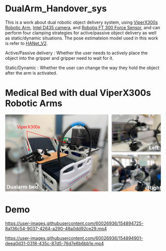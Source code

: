 # DualArm_Handover_sys
This is a work about dual robotic object delivery system, using [ViperX300s Robotic Arm](https://www.trossenrobotics.com/viperx-300-robot-arm-6dof.aspx), [Intel D435 camera](https://www.intelrealsense.com/depth-camera-d435/), and [Robotiq FT 300 Force Sensor](https://www.robotics-3a.com/en/%e7%94%a2%e5%93%81_%e8%8b%b1%e6%96%87-2/ft-300-%e5%8a%9b%e5%92%8c%e6%89%ad%e7%9f%a9%e6%84%9f%e6%87%89%e5%99%a8_%e8%8b%b1%e6%96%87/), and can perform four clamping strategies for active/passive object delivery as well as static/dynamic situations. The pose estimateion model used in this work is refer to [HANet_V2](https://github.com/austin2408/HANet_v2).

Active/Passive delivery : Whether the user needs to actively place the object into the gripper and gripper need to wait for it.

Static/Dynamic : Whether the user can change the way they hold the object after the arm is activated.

# Medical Bed with dual ViperX300s Robotic Arms
![Teaser](material/system.png)

# Demo
https://user-images.githubusercontent.com/60026936/154894725-8a136c54-9037-4264-a290-48a0dd92ce29.mp4




https://user-images.githubusercontent.com/60026936/154894901-deea0d31-0318-435c-87d5-76d7e6b6bb1e.mp4

